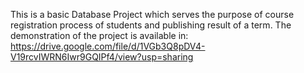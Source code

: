This is a basic Database Project which serves the purpose of course registration process of students and publishing result of a term. The demonstration of the project is available in:
https://drive.google.com/file/d/1VGb3Q8pDV4-V19rcvIWRN6Iwr9GQIPf4/view?usp=sharing
